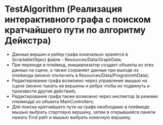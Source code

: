 # TestAlgorithm (Реализация интерактивного графа с поиском кратчайшего пути по алгоритму Дейкстра)
- Данные вершин и ребер графа изначально хранятся в ScriptableObject файле - Resources/Data/GraphData;
- При переходе в плеймод, инициализатор создает объекты из этих данных на сцене, а также сохраняет данные при выходе из плеймода (можно отключить в Resources/Data/ProgrammhData);
- Редактирование графа возможно через управление мышью на сцене (можно тыкать на вершины и ребра чтобы их подвинуть и произвести другие действия);
- Редактирование графа также возможно через инспектор (в режиме плеймода) из объекта MainControllers;
- Для поиска кратчайшего пути на графе необходимо в плеймоде мышью выбрать стартовую вершину, затем в открывшейся панели нажать Find path и мышью выбрать конечную вершину;

